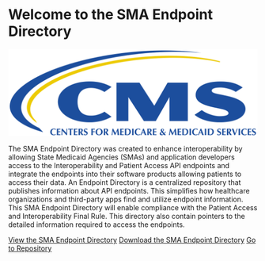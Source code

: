 
# Welcome to the SMA Endpoint Directory

![CMS Logo](CMS.png)

The SMA Endpoint Directory was created to enhance interoperability by allowing State Medicaid Agencies (SMAs) and application developers access to the Interoperability and Patient Access API endpoints and integrate the endpoints into their software products allowing patients to access their data.  An Endpoint Directory is a centralized repository that publishes information about API endpoints. This simplifies how healthcare organizations and third-party apps find and utilize endpoint information. This SMA Endpoint Directory will enable compliance with the Patient Access and Interoperability Final Rule. This directory also contain pointers to the detailed information required to access the endpoints.

[View the SMA Endpoint Directory](https://github.com/smahoney10/EndpointDirectory/blob/main/SMAEndpointDirectory.csv)
[Download the SMA Endpoint Directory](https://github.com/smahoney10/EndpointDirectory/blob/main/SMAEndpointDirectory%20(6).xlsx)
[Go to Repository](https://github.com/smahoney10/EndpointDirectory)


